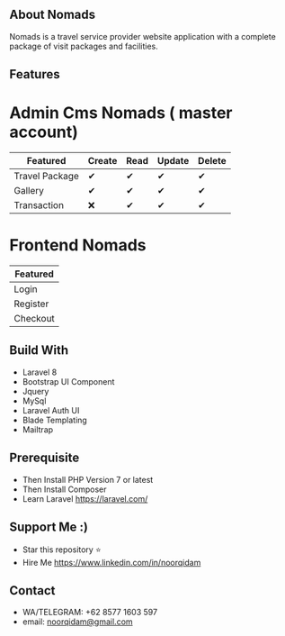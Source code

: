 ## About Nomads

Nomads is a travel service provider website application with a complete package of visit packages and facilities.

## Features

# Admin Cms Nomads ( master account)

| Featured       | Create | Read | Update | Delete |
| -------------- | ------ | ---- | ------ | ------ |
| Travel Package | ✔      | ✔    | ✔      | ✔      |
| Gallery        | ✔      | ✔    | ✔      | ✔      |
| Transaction    | ❌     | ✔    | ✔      | ✔      |

# Frontend Nomads

| Featured |
| -------- |
| Login    |
| Register |
| Checkout |

## Build With

-   Laravel 8
-   Bootstrap UI Component
-   Jquery
-   MySql
-   Laravel Auth UI
-   Blade Templating
-   Mailtrap

## Prerequisite

-   Then Install PHP Version 7 or latest
-   Then Install Composer
-   Learn Laravel https://laravel.com/

## Support Me :)

-   Star this repository :star:
-   Hire Me https://www.linkedin.com/in/noorqidam

## Contact

-   WA/TELEGRAM: +62 8577 1603 597
-   email: noorqidam@gmail.com
